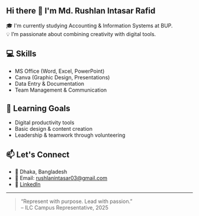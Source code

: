 ## Hi there 👋 I'm Md. Rushlan Intasar Rafid

🎓 I'm currently studying Accounting & Information Systems at BUP.  
💡 I’m passionate about combining creativity with digital tools.  

## 💻 Skills

- MS Office (Word, Excel, PowerPoint)  
- Canva (Graphic Design, Presentations)  
- Data Entry & Documentation  
- Team Management & Communication  

## 🌱 Learning Goals

- Digital productivity tools  
- Basic design & content creation  
- Leadership & teamwork through volunteering  

## 📫 Let's Connect

- 📍 Dhaka, Bangladesh  
- 📧 Email: rushlanintasar03@gmail.com  
- 🔗 [LinkedIn](https://www.linkedin.com/in/rushlanintasar)  

---

> “Represent with purpose. Lead with passion.”  
> – ILC Campus Representative, 2025
